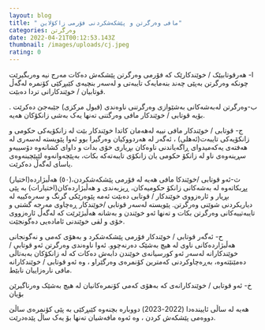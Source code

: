 ```yaml
---
layout: blog
title: " مافی وەرگرتن و پێشکەشکردنی فۆرمی زاکۆلاین"
categories: وەرگرتن
date: 2022-04-21T00:12:53.143Z
thumbnail: /images/uploads/cj.jpeg
rating: 0
---
```



ا- هەرقوتابیێک / خوێندکارێک کە فۆرمی وەرگرتن پێشکەش دەکات مەرج نیە وەربگیرێت چونکە وەرگرتن بەپێی چەند بنەمایەک تایبەتی و لەسەر بنچیەی کێبڕکێی کۆنمرە لەگەڵ قوتابیان / خوێندکارانی تردا دەبێت.

ب-وەرگرتن لەبەشەکانی بەشێوازی وەرگرتنی ناوەندی (قبول مرکزی) جێبەجێ دەکرێت . بۆیە قوتابی / خوێندکار مافی وەرگتنی تەنها یەک بەشی زانکۆکان هەیە.

ج- قوتابی / خوێندکار مافی نییە لەهەمان کاتدا خوێندکار بێت لە زانکۆیەکی حکومی و زانکۆیەکی تایبەت(ئەهلی) ، ئەگەر لە هەردووکیان وەرگیرا بوو ئەوا پێویستە لەسەری لە هەفتەی یەکەمیدوای ڕاگەیاندنی ناوەکان بڕیاری خۆی بدات و داوای کشانەوە دۆسییەو سڕینەوەی ناو لە زانکۆ حکومی یان زانکۆی تایبەتەکە بکات، بەپێچەوانەوە لێپێچینەوەی یاسای لەگەڵ دەکرێت.

ث-ئەو قوتابی /خوێندکا مافی هەیە لە فۆرمی پێشکەشکردن،(٥٠) هەڵبژاردە(اختیار) پڕبکاتەوە لە بەشەکانی زانکۆ حکومیەکان، ڕیزبەندی و هەڵبژاردەکان(اختیارات) بە پێی بڕیار و ئارەزووی خوێندکار / قوتابی دەبێت ئەمە پێوەرێکی گرنگ و سەرەکییە لە دیاریکردنی شوێنی وەرگرتن. پێویستە لەسەر قوتابی /خوێندکار ڕەچاوی مەرجە گشتی و تایبەتییەکانی وەرگرتن بکات و تەنها ئەو خوێندن و بەشانە هەڵبژێرێت کە لەگەڵ ئارەزووی خۆی و لقی خوێندنی ئامادەیی دەگونجێت.



ح- ئەگەر قوتابی / خوێندکار فۆرمی پێشکەشکرد و بەهۆی کەمی و نەگونجانی هەڵبژاردەکانی ناوی لە هیچ بەشێک دەرنەچوو. ئەوا ناوەندی وەرگرتن ئەو قوتابی /خوێندکارانە لەسەر ئەو کورسیانەی خوێندن دابەش دەکات کە لە زانکۆکان بەبەتاڵی دەمێنێتەوە، بەڕەچاوکردنی کەمترین کۆنمرەی وەرگێراو ، وە ئەو قوتابی / خوێندکارانە مافی نارەزاییان نابێط.

خ- ئەو قوتابی / خوێندکارانەی کە بەهۆی کەمی کۆنمرەکانیان لە هیچ بەشێک وەرناگیرێن بۆیان

هەیە لە ساڵی ئاییندەدا (2022-2023) دووبارە بچنەوە کێبڕکێی بە پێی کۆنمرەی ساڵێ دووەمی پێشکەش کردن ، وە ئەوە مافەشیان تەنها بۆ یەک ساڵ پێدەدرێت.